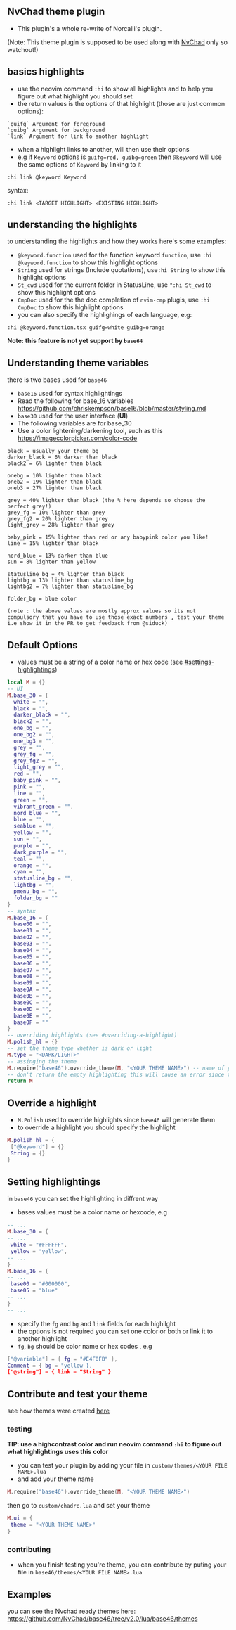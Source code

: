 ## NvChad theme plugin

- This plugin's a whole re-write of Norcalli's plugin.

(Note: This theme plugin is supposed to be used along with
[NvChad](https://github.com/NvChad/NvChad) only so watchout!)

## basics highlights

- use the neovim command `:hi` to show all highlights and to help you figure out
  what highlight you should set
- the return values is the options of that highlight (those are just common
  options):

```
`guifg` Argument for foreground
`guibg` Argument for background
`link` Argument for link to another highlight
```

- when a highlight links to another, will then use their options
- e.g if `Keyword` options is `guifg=red, guibg=green` then `@keyword` will use
  the same options of `Keyword` by linking to it

```vim
:hi link @keyword Keyword
```

syntax:

```vim
:hi link <TARGET HIGHLIGHT> <EXISTING HIGHLIGHT>
```

## understanding the highlights

to understanding the highlights and how they works here's some examples:

- `@keyword.function` used for the function keyword `function`, use
  `:hi @keyword.function` to show this highlight options
- `String` used for strings (Include quotations), use`:hi String` to show this
  highlight options
- `St_cwd` used for the current folder in StatusLine, use `":hi St_cwd` to show
  this highlight options
- `CmpDoc` used for the the doc completion of `nvim-cmp` plugis, use
  `:hi CmpDoc` to show this highlight options
- you can also specify the highlighings of each language, e.g:

```vim
:hi @keyword.function.tsx guifg=white guibg=orange
```

**Note: this feature is not yet support by `base64`**

## Understanding theme variables

there is two bases used for `base46`

- `base16` used for syntax highlightings
- Read the following for base_16 variables
  https://github.com/chriskempson/base16/blob/master/styling.md
- `base30` used for the user interface (**UI**)
- The following variables are for base_30
- Use a color lightening/darkening tool, such as this
  https://imagecolorpicker.com/color-code

```
black = usually your theme bg
darker_black = 6% darker than black
black2 = 6% lighter than black

onebg = 10% lighter than black
oneb2 = 19% lighter than black
oneb3 = 27% lighter than black

grey = 40% lighter than black (the % here depends so choose the perfect grey!)
grey_fg = 10% lighter than grey
grey_fg2 = 20% lighter than grey
light_grey = 28% lighter than grey

baby_pink = 15% lighter than red or any babypink color you like!
line = 15% lighter than black

nord_blue = 13% darker than blue
sun = 8% lighter than yellow

statusline_bg = 4% lighter than black
lightbg = 13% lighter than statusline_bg
lightbg2 = 7% lighter than statusline_bg

folder_bg = blue color

(note : the above values are mostly approx values so its not compulsory that you have to use those exact numbers , test your theme i.e show it in the PR to get feedback from @siduck)
```

## Default Options

- values must be a string of a color name or hex code (see
  [#settings-highlightings](#setting-highlightings))

```lua
local M = {}
-- UI
M.base_30 = {
  white = "",
  black = "",
  darker_black = "",
  black2 = "",
  one_bg = "",
  one_bg2 = "",
  one_bg3 = "",
  grey = "",
  grey_fg = "",
  grey_fg2 = "",
  light_grey = "",
  red = "",
  baby_pink = "",
  pink = "",
  line = "",
  green = "",
  vibrant_green = "",
  nord_blue = "",
  blue = "",
  seablue = "",
  yellow = "",
  sun = "",
  purple = "",
  dark_purple = "",
  teal = "",
  orange = "",
  cyan = "",
  statusline_bg = "",
  lightbg = "",
  pmenu_bg = "",
  folder_bg = ""
}
-- syntax
M.base_16 = {
  base00 = "",
  base01 = "",
  base02 = "",
  base03 = "",
  base04 = "",
  base05 = "",
  base06 = "",
  base07 = "",
  base08 = "",
  base09 = "",
  base0A = "",
  base0B = "",
  base0C = "",
  base0D = "",
  base0E = "",
  base0F = ""
}
-- overriding highlights (see #overriding-a-highlight)
M.polish_hl = {}
-- set the theme type whether is dark or light
M.type = "<DARK/LIGHT>"
-- assinging the theme
M.require("base46").override_theme(M, "<YOUR THEME NAME>") -- name of your theme
-- don't return the empty highlighting this will cause an error since those will used to generate highlightings
return M
```

## Override a highlight

- `M.Polish` used to override highlights since `base46` will generate them
- to override a highlight you should specify the highlight

```lua
M.polish_hl = {
 ["@keyword"] = {}
 String = {}
}
```

## Setting highlightings

in `base46` you can set the highlighting in diffrent way

- bases values must be a color name or hexcode, e.g

```lua
-- ...
M.base_30 = {
-- ...
 white = "#FFFFFF",
 yellow = "yellow",
-- ...
}
M.base_16 = {
-- ...
 base00 = "#000000",
 base05 = "blue"
-- ...
}
-- ...
```

- specify the `fg` and `bg` and `link` fields for each highilght
- the options is not required you can set one color or both or link it to
  another highlight
- `fg`, `bg` should be color name or hex codes , e.g

```lua
["@variable"] = { fg = "#E4F0FB" },
Comment = { bg = "yellow },
["@string"] = { link = "String" }
```

## Contribute and test your theme

see how themes were created [here](#examples)

### testing

**TIP: use a highcontrast color and run neovim command `:hi` to figure out what
highlightings uses this color**

- you can test your plugin by adding your file in
  `custom/themes/<YOUR FILE NAME>.lua`
- and add your theme name

```lua
M.require("base46").override_theme(M, "<YOUR THEME NAME>")
```

then go to `custom/chadrc.lua` and set your theme

```lua
M.ui = {
 theme = "<YOUR THEME NAME>"
}
```

### contributing

- when you finish testing you're theme, you can contribute by puting your file
  in `base46/themes/<YOUR FILE NAME>.lua`

## Examples

you can see the Nvchad ready themes here:
https://github.com/NvChad/base46/tree/v2.0/lua/base46/themes

